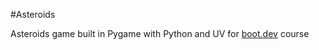 #Asteroids

Asteroids game built in Pygame with Python and UV for [boot.dev](https://www.boot.dev) course
